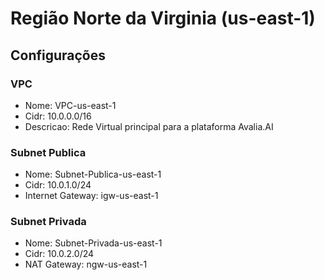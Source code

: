 # Região Norte da Virginia (us-east-1)

## Configurações

### VPC

- Nome: VPC-us-east-1
- Cidr: 10.0.0.0/16
- Descricao: Rede Virtual principal para a plataforma Avalia.AI

### Subnet Publica

- Nome: Subnet-Publica-us-east-1
- Cidr: 10.0.1.0/24
- Internet Gateway: igw-us-east-1

### Subnet Privada

- Nome: Subnet-Privada-us-east-1
- Cidr: 10.0.2.0/24
- NAT Gateway: ngw-us-east-1
  